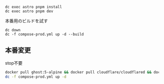 ```
dc exec astro pnpm install
dc exec astro pnpm dev
```

本番用のビルドを試す

```
dc down
dc -f compose-prod.yml up -d --build
```


## 本番変更

stop不要
```sh
docker pull ghost:5-alpine && docker pull cloudflare/cloudflared && docker pull mysql:8.0-debian && docker pull ghcr.io/usuyuki/usuyuki_blog_v2_astro:latest
dc -f compose-prod.yml up -d
```

